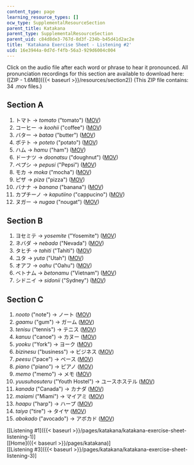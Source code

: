 ```yaml
---
content_type: page
learning_resource_types: []
ocw_type: SupplementalResourceSection
parent_title: Katakana
parent_type: SupplementalResourceSection
parent_uid: c84d8de3-767d-8d3f-234b-b45d41d2ac2e
title: 'Katakana Exercise Sheet - Listening #2'
uid: 16e3944a-0d7d-f4fb-56a3-929d6004c004
---
```


Click on the audio file after each word or phrase to hear it pronounced. All pronunciation recordings for this section are available to download here: ([ZIP - 1.6MB]({{< baseurl >}}/resources/section2)) (This ZIP file contains: 34 .mov files.)

Section A
---------

1.  トマト → _tomato_ ("tomato") ([MOV](http://www.archive.org/download/MITRES21F.01S10_KATAKANA_EXERCISES/2a1.mov))
2.  コーヒー → _koohii_ ("coffee") ([MOV](http://www.archive.org/download/MITRES21F.01S10_KATAKANA_EXERCISES/2a2.mov))
3.  バター → _bataa_ ("butter") ([MOV](http://www.archive.org/download/MITRES21F.01S10_KATAKANA_EXERCISES/2a3.mov))
4.  ポテト → _poteto_ ("potato") ([MOV](http://www.archive.org/download/MITRES21F.01S10_KATAKANA_EXERCISES/2a4.mov))
5.  ハム → _hamu_ ("ham") ([MOV](http://www.archive.org/download/MITRES21F.01S10_KATAKANA_EXERCISES/2a5.mov))
6.  ドーナツ → _doonatsu_ ("doughnut") ([MOV](http://www.archive.org/download/MITRES21F.01S10_KATAKANA_EXERCISES/2a6.mov))
7.  ペプシ → _pepusi_ ("Pepsi") ([MOV](http://www.archive.org/download/MITRES21F.01S10_KATAKANA_EXERCISES/2a7.mov))
8.  モカ → _moka_ ("mocha") ([MOV](http://www.archive.org/download/MITRES21F.01S10_KATAKANA_EXERCISES/2a8.mov))
9.  ピザ → _piza_ ("pizza") ([MOV](http://www.archive.org/download/MITRES21F.01S10_KATAKANA_EXERCISES/2a9.mov))
10.  バナナ → _banana_ ("banana") ([MOV](http://www.archive.org/download/MITRES21F.01S10_KATAKANA_EXERCISES/2a10.mov))
11.  カプチーノ → _kaputiino_ ("cappucino") ([MOV](http://www.archive.org/download/MITRES21F.01S10_KATAKANA_EXERCISES/2a11.mov))
12.  ヌガー → _nugaa_ ("nougat") ([MOV](http://www.archive.org/download/MITRES21F.01S10_KATAKANA_EXERCISES/2a12.mov))

Section B
---------

1.  ヨセミテ → _yosemite_ ("Yosemite") ([MOV](http://www.archive.org/download/MITRES21F.01S10_KATAKANA_EXERCISES/2b1.mov))
2.  ネバダ → _nebada_ ("Nevada") ([MOV](http://www.archive.org/download/MITRES21F.01S10_KATAKANA_EXERCISES/2b2.mov))
3.  タヒチ → _tahiti_ ("Tahiti") ([MOV](http://www.archive.org/download/MITRES21F.01S10_KATAKANA_EXERCISES/2b3.mov))
4.  ユタ → _yuta_ ("Utah") ([MOV](http://www.archive.org/download/MITRES21F.01S10_KATAKANA_EXERCISES/2b4.mov))
5.  オアフ → _oahu_ ("Oahu") ([MOV](http://www.archive.org/download/MITRES21F.01S10_KATAKANA_EXERCISES/2b5.mov))
6.  ベトナム → _betonamu_ ("Vietnam") ([MOV](http://www.archive.org/download/MITRES21F.01S10_KATAKANA_EXERCISES/2b6.mov))
7.  シドニイ → _sidonii_ ("Sydney") ([MOV](http://www.archive.org/download/MITRES21F.01S10_KATAKANA_EXERCISES/2b7.mov))

Section C
---------

1.  _nooto_ ("note") → ノート ([MOV](http://www.archive.org/download/MITRES21F.01S10_KATAKANA_EXERCISES/2c1.mov))
2.  _gaamu_ ("gum") → ガーム ([MOV](http://www.archive.org/download/MITRES21F.01S10_KATAKANA_EXERCISES/2c2.mov))
3.  _tenisu_ ("tennis") → テニス ([MOV](http://www.archive.org/download/MITRES21F.01S10_KATAKANA_EXERCISES/2c3.mov))
4.  _kanuu_ ("canoe") → カヌー ([MOV](http://www.archive.org/download/MITRES21F.01S10_KATAKANA_EXERCISES/2c4.mov))
5.  _yooku_ ("York") → ヨーク ([MOV](http://www.archive.org/download/MITRES21F.01S10_KATAKANA_EXERCISES/2c5.mov))
6.  _bizinesu_ ("business") → ビジネス ([MOV](http://www.archive.org/download/MITRES21F.01S10_KATAKANA_EXERCISES/2c6.mov))
7.  _peesu_ ("pace") → ペース ([MOV](http://www.archive.org/download/MITRES21F.01S10_KATAKANA_EXERCISES/2c7.mov))
8.  _piano_ ("piano") → ピアノ ([MOV](http://www.archive.org/download/MITRES21F.01S10_KATAKANA_EXERCISES/2c8.mov))
9.  _memo_ ("memo") → メモ ([MOV](http://www.archive.org/download/MITRES21F.01S10_KATAKANA_EXERCISES/2c9.mov))
10.  _yuusuhosuteru_ ("Youth Hostel") → ユースホステル ([MOV](http://www.archive.org/download/MITRES21F.01S10_KATAKANA_EXERCISES/2c10.mov))
11.  _kanada_ ("Canada") → カナダ ([MOV](http://www.archive.org/download/MITRES21F.01S10_KATAKANA_EXERCISES/2c11.mov))
12.  _maiami_ ("Miami") → マイアミ ([MOV](http://www.archive.org/download/MITRES21F.01S10_KATAKANA_EXERCISES/2c12.mov))
13.  _haapu_ ("harp") → ハープ ([MOV](http://www.archive.org/download/MITRES21F.01S10_KATAKANA_EXERCISES/2c13.mov))
14.  _taiya_ ("tire") → タイヤ ([MOV](http://www.archive.org/download/MITRES21F.01S10_KATAKANA_EXERCISES/2c14.mov))
15.  _abokado_ ("avocado") → アボカド ([MOV](http://www.archive.org/download/MITRES21F.01S10_KATAKANA_EXERCISES/2c15.mov))

  
\[[Listening #1]({{< baseurl >}}/pages/katakana/katakana-exercise-sheet-listening-1)\]  
\[[Home]({{< baseurl >}}/pages/katakana)\]  
\[[Listening #3]({{< baseurl >}}/pages/katakana/katakana-exercise-sheet-listening-3)\]